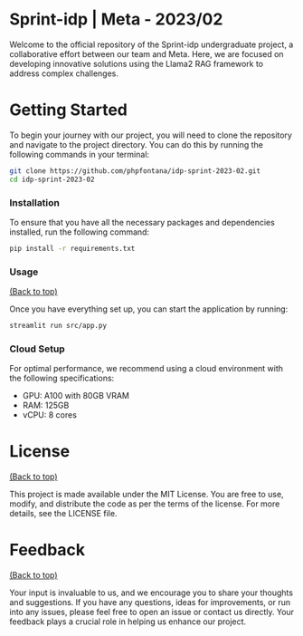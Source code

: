 # Sprint-idp | Meta - 2023/02

Welcome to the official repository of the Sprint-idp undergraduate project, a collaborative effort between our team and Meta. 
Here, we are focused on developing innovative solutions using the Llama2 RAG framework to address complex challenges.

# Getting Started
To begin your journey with our project, you will need to clone the repository and navigate to the project directory. 
You can do this by running the following commands in your terminal:
``` bash
git clone https://github.com/phpfontana/idp-sprint-2023-02.git
cd idp-sprint-2023-02
```

### Installation
To ensure that you have all the necessary packages and dependencies installed, run the following command:

```bash
pip install -r requirements.txt
```

### Usage
[(Back to top)](#table-of-contents)

Once you have everything set up, you can start the application by running:

``` bash
streamlit run src/app.py
```

### Cloud Setup
For optimal performance, we recommend using a cloud environment with the following specifications:

* GPU: A100 with 80GB VRAM
* RAM: 125GB 
* vCPU: 8 cores


# License
[(Back to top)](#table-of-contents)

This project is made available under the MIT License. You are free to use, modify, and distribute the code as per the terms of the license. 
For more details, see the LICENSE file.



# Feedback
[(Back to top)](#table-of-contents)

Your input is invaluable to us, and we encourage you to share your thoughts and suggestions. 
If you have any questions, ideas for improvements, or run into any issues, please feel free to open an issue or contact us directly. 
Your feedback plays a crucial role in helping us enhance our project.




